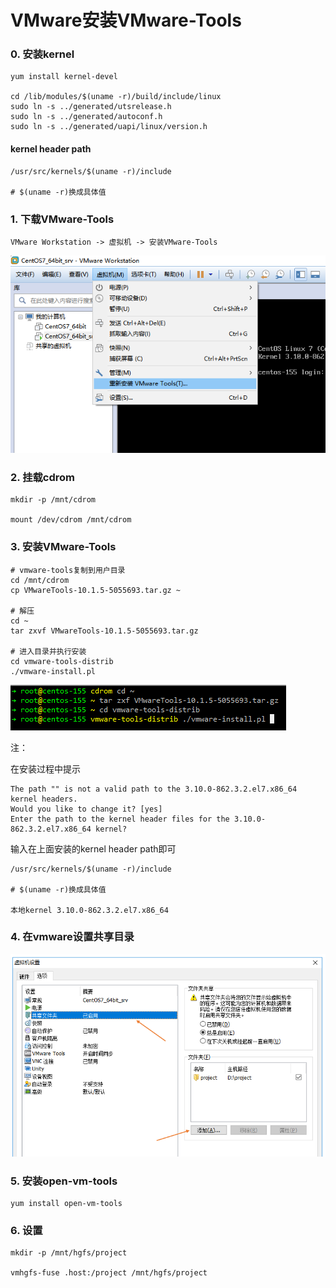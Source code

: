 # VMware安装VMware-Tools

### 0. 安装kernel

```
yum install kernel-devel

cd /lib/modules/$(uname -r)/build/include/linux
sudo ln -s ../generated/utsrelease.h
sudo ln -s ../generated/autoconf.h
sudo ln -s ../generated/uapi/linux/version.h 
```

#### kernel header path

```
/usr/src/kernels/$(uname -r)/include

# $(uname -r)换成具体值
```

### 1. 下载VMware-Tools

`VMware Workstation -> 虚拟机 -> 安装VMware-Tools`

![download](images/download.png)

### 2. 挂载cdrom

```
mkdir -p /mnt/cdrom

mount /dev/cdrom /mnt/cdrom
```

### 3. 安装VMware-Tools

```
# vmware-tools复制到用户目录
cd /mnt/cdrom
cp VMwareTools-10.1.5-5055693.tar.gz ~

# 解压
cd ~
tar zxvf VMwareTools-10.1.5-5055693.tar.gz

# 进入目录并执行安装
cd vmware-tools-distrib
./vmware-install.pl
```

![install](images/install.png)

注：

在安装过程中提示

```
The path "" is not a valid path to the 3.10.0-862.3.2.el7.x86_64 kernel headers.
Would you like to change it? [yes]
Enter the path to the kernel header files for the 3.10.0-862.3.2.el7.x86_64 kernel? 
```

输入在上面安装的kernel header path即可


```
/usr/src/kernels/$(uname -r)/include

# $(uname -r)换成具体值

本地kernel 3.10.0-862.3.2.el7.x86_64
```

### 4. 在vmware设置共享目录

![](images/share_folder.png)

### 5. 安装open-vm-tools

```
yum install open-vm-tools
```

### 6. 设置

```
mkdir -p /mnt/hgfs/project

vmhgfs-fuse .host:/project /mnt/hgfs/project
```
